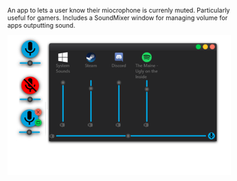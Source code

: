 An app to lets a user know their miocrophone is currenly muted. Particularly useful for gamers. Includes a SoundMixer window for managing volume for apps outputting sound.

![](/SoundMixer/Resources/screenshot.png?raw=true "Mic On/Off")
